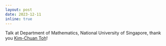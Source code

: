 ```yaml
---
layout: post
date: 2023-12-11
inline: true
---
```

Talk at Department of Mathematics, National University of Singapore, thank you [Kim-Chuan Toh](https://blog.nus.edu.sg/mattohkc/)!